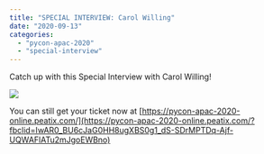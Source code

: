 ```yaml
---
title: "SPECIAL INTERVIEW: Carol Willing"
date: "2020-09-13"
categories: 
  - "pycon-apac-2020"
  - "special-interview"
---
```


Catch up with this Special Interview with Carol Willing!

![](https://pyconmy.files.wordpress.com/2020/09/13th-900-1000-interview-carol-1.png?w=1024)

You can still get your ticket now at [https://pycon-apac-2020-online.peatix.com/](https://pycon-apac-2020-online.peatix.com/?fbclid=IwAR0_BU6cJaG0HH8ugXBS0g1_dS-SDrMPTDq-Ajf-UQWAFlATu2mJgoEWBno)
